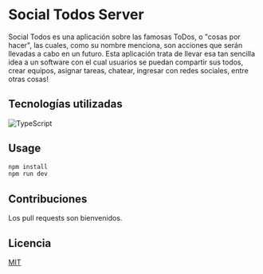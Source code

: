 # Social Todos Server

Social Todos es una aplicación sobre las famosas ToDos, o "cosas por hacer", las cuales, como su nombre menciona, son acciones que serán llevadas a cabo en un futuro. 
Esta aplicación trata de llevar esa tan sencilla idea a un software con el cual usuarios se puedan compartir sus todos, crear equipos, asignar tareas, chatear, ingresar
con redes sociales, entre otras cosas!

## Tecnologías utilizadas

![TypeScript](https://gustavodohara.com/blogangular/wp-content/uploads/2018/08/typescript-150x150.png)

## Usage

```bash
npm install
npm run dev
```

## Contribuciones
Los pull requests son bienvenidos.

## Licencia
[MIT](https://choosealicense.com/licenses/mit/)
